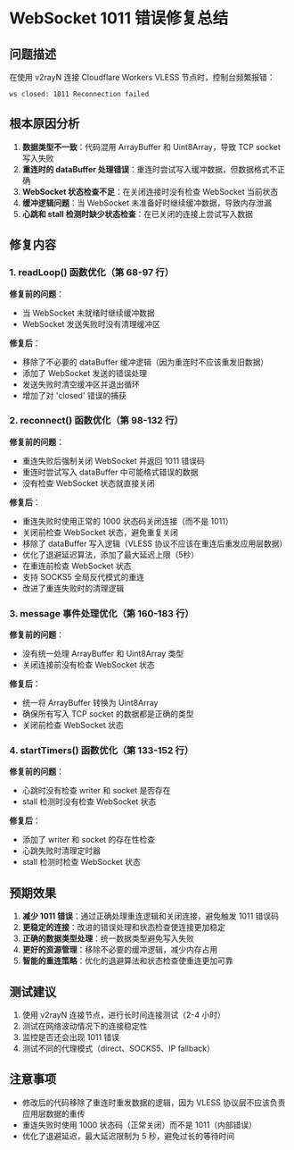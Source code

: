 # WebSocket 1011 错误修复总结

## 问题描述
在使用 v2rayN 连接 Cloudflare Workers VLESS 节点时，控制台频繁报错：
```
ws closed: 1011 Reconnection failed
```

## 根本原因分析

1. **数据类型不一致**：代码混用 ArrayBuffer 和 Uint8Array，导致 TCP socket 写入失败
2. **重连时的 dataBuffer 处理错误**：重连时尝试写入缓冲数据，但数据格式不正确
3. **WebSocket 状态检查不足**：在关闭连接时没有检查 WebSocket 当前状态
4. **缓冲逻辑问题**：当 WebSocket 未准备好时继续缓冲数据，导致内存泄漏
5. **心跳和 stall 检测时缺少状态检查**：在已关闭的连接上尝试写入数据

## 修复内容

### 1. readLoop() 函数优化（第 68-97 行）
**修复前的问题**：
- 当 WebSocket 未就绪时继续缓冲数据
- WebSocket 发送失败时没有清理缓冲区

**修复后**：
- 移除了不必要的 dataBuffer 缓冲逻辑（因为重连时不应该重发旧数据）
- 添加了 WebSocket 发送的错误处理
- 发送失败时清空缓冲区并退出循环
- 增加了对 'closed' 错误的捕获

### 2. reconnect() 函数优化（第 98-132 行）
**修复前的问题**：
- 重连失败后强制关闭 WebSocket 并返回 1011 错误码
- 重连时尝试写入 dataBuffer 中可能格式错误的数据
- 没有检查 WebSocket 状态就直接关闭

**修复后**：
- 重连失败时使用正常的 1000 状态码关闭连接（而不是 1011）
- 关闭前检查 WebSocket 状态，避免重复关闭
- 移除了 dataBuffer 写入逻辑（VLESS 协议不应该在重连后重发应用层数据）
- 优化了退避延迟算法，添加了最大延迟上限（5秒）
- 在重连前检查 WebSocket 状态
- 支持 SOCKS5 全局反代模式的重连
- 改进了重连失败时的清理逻辑

### 3. message 事件处理优化（第 160-183 行）
**修复前的问题**：
- 没有统一处理 ArrayBuffer 和 Uint8Array 类型
- 关闭连接前没有检查 WebSocket 状态

**修复后**：
- 统一将 ArrayBuffer 转换为 Uint8Array
- 确保所有写入 TCP socket 的数据都是正确的类型
- 关闭前检查 WebSocket 状态

### 4. startTimers() 函数优化（第 133-152 行）
**修复前的问题**：
- 心跳时没有检查 writer 和 socket 是否存在
- stall 检测时没有检查 WebSocket 状态

**修复后**：
- 添加了 writer 和 socket 的存在性检查
- 心跳失败时清理定时器
- stall 检测时检查 WebSocket 状态

## 预期效果

1. **减少 1011 错误**：通过正确处理重连逻辑和关闭连接，避免触发 1011 错误码
2. **更稳定的连接**：改进的错误处理和状态检查使连接更加稳定
3. **正确的数据类型处理**：统一数据类型避免写入失败
4. **更好的资源管理**：移除不必要的缓冲逻辑，减少内存占用
5. **智能的重连策略**：优化的退避算法和状态检查使重连更加可靠

## 测试建议

1. 使用 v2rayN 连接节点，进行长时间连接测试（2-4 小时）
2. 测试在网络波动情况下的连接稳定性
3. 监控是否还会出现 1011 错误
4. 测试不同的代理模式（direct、SOCKS5、IP fallback）

## 注意事项

- 修改后的代码移除了重连时重发数据的逻辑，因为 VLESS 协议层不应该负责应用层数据的重传
- 重连失败时使用 1000 状态码（正常关闭）而不是 1011（内部错误）
- 优化了退避延迟，最大延迟限制为 5 秒，避免过长的等待时间
